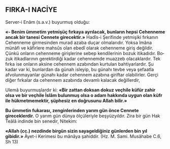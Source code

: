 ## FIRKA-I NACİYE

Server-i Enâm (s.a.v.) buyurmuş olduğu:

**«- Benim ümmetim yetmişüç fırkaya ayrı­lacak, bunların hepsi Cehenneme ancak bir tanesi Cennete girecektir.»** Hadîs-i Şerifinde yetmişiki fırkanın Cehenneme girmesinden murad azaba duçar olmalarıdır. Yoksa îmâna münâfi ve kâfirlere mahsûs olan ebedî olarak cehenne­me giriş değildir. Çünkü onların cehenneme gi­rişlerine sebep kendilerinin bozuk itikadıdır. Bo­zuk itikadlarının gerektirdiği kadar cehennem­de muazzeb olacaklardır. Tek fırka ise onların aksine cehennem azabından kurtulan bahtiyar­lardır. Şu kadar var ki, bunlardan da günah is­leyip, bu günahı tevbe veya şefaatla afvolunmayanlar günahı kadar cehennem azabına girif­tar olabilirler. Gerçi diğer fırkalar da cehennem azabında devamlı kalacak değillerdir,

Ulemâ buyurmuşlardır ki: **«Bir zattan dok­san dokuz veçhile küfür zahir olsa ve bir veç­hile İslâm bulunmuş olsa o adam hakkında uy­gun olan küfr ile hükmetmemektir, şüphesiz en doğrusunu Allah bilir.»**

**Bu ümmetin fukarası, zenginlerinden yarım gün önce Cennete gireceklerdir.** O yarım gün dünya ölçüleriyle beşyüzyıldır. Zira bir gün Hak Teâlâ indinde bin senedir, Nitekim:

**«Allah (cc.) nezdinde birgün sizin sayageldiğiniz günlerden bin yıl gibidir.»** Âyet-i Keri­mesi bu mânâya şahiddir. (Hz. M. Sami. Musâhabe C.6, Sh 13)

